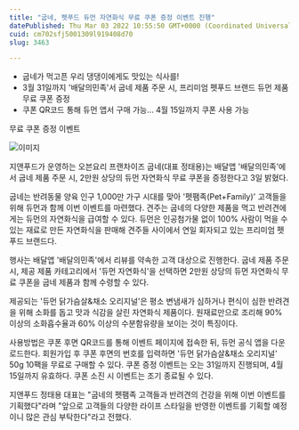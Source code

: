 ```yaml
---
title: "굽네, 펫푸드 듀먼 자연화식 무료 쿠폰 증정 이벤트 진행"
datePublished: Thu Mar 03 2022 10:55:50 GMT+0000 (Coordinated Universal Time)
cuid: cm702sfj5001309l919408d70
slug: 3463

---
```



- 굽네가 먹고픈 우리 댕댕이에게도 맛있는 식사를!
- 3월 31일까지 '배달의민족'서 굽네 제품 주문 시, 프리미엄 펫푸드 브랜드 듀먼 제품 무료 쿠폰 증정
- 쿠폰 QR코드 통해 듀먼 앱서 구매 가능… 4월 15일까지 쿠폰 사용 가능

무료 쿠폰 증정 이벤트

![이미지](https://cdn.hashnode.com/res/hashnode/image/upload/v1739253770852/40ab3660-6ca9-4ad2-9a04-633c929ff661.jpeg)

지앤푸드가 운영하는 오븐요리 프랜차이즈 굽네(대표 정태용)는 배달앱 '배달의민족'에서 굽네 제품 주문 시, 2만원 상당의 듀먼 자연화식 무료 쿠폰을 증정한다고 3일 밝혔다.

굽네는 반려동물 양육 인구 1,000만 가구 시대를 맞아 '펫팸족(Pet+Family)' 고객들을 위해 듀먼과 함께 이번 이벤트를 마련했다. 견주는 굽네의 다양한 제품을 먹고 반려견에게는 듀먼의 자연화식을 급여할 수 있다. 듀먼은 인공첨가물 없이 100% 사람이 먹을 수 있는 재료로 만든 자연화식을 판매해 견주들 사이에서 연일 회자되고 있는 프리미엄 펫푸드 브랜드다.

행사는 배달앱 '배달의민족'에서 리뷰를 약속한 고객 대상으로 진행한다. 굽네 제품 주문 시, 제공 제품 카테고리에서 '듀먼 자연화식'을 선택하면 2만원 상당의 듀먼 자연화식 무료 쿠폰을 굽네 제품과 함께 수령할 수 있다.

제공되는 '듀먼 닭가슴살&채소 오리지널'은 평소 변냄새가 심하거나 편식이 심한 반려견을 위해 소화를 돕고 맛과 식감을 살린 자연화식 제품이다. 원재료만으로 조리해 90% 이상의 소화흡수율과 60% 이상의 수분함유량을 보이는 것이 특징이다.

사용방법은 쿠폰 후면 QR코드를 통해 이벤트 페이지에 접속한 뒤, 듀먼 공식 앱을 다운로드한다. 회원가입 후 쿠폰 후면의 번호를 입력하면 '듀먼 닭가슴살&채소 오리지널' 50g 10팩을 무료로 구매할 수 있다. 쿠폰 증정 이벤트는 오는 31일까지 진행되며, 4월 15일까지 유효하다. 쿠폰 소진 시 이벤트는 조기 종료될 수 있다.

지앤푸드 정태용 대표는 "굽네의 펫팸족 고객들과 반려견의 건강을 위해 이번 이벤트를 기획했다"라며 "앞으로 고객들의 다양한 라이프 스타일을 반영한 이벤트를 기획할 예정이니 많은 관심 부탁한다"라고 전했다.